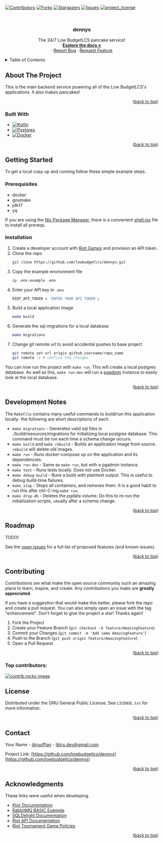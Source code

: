 <!-- Improved compatibility of back to top link: See: https://github.com/othneildrew/Best-README-Template/pull/73 -->
<a id="readme-top"></a>
<!-- PROJECT SHIELDS -->
<!--
*** I'm using markdown "reference style" links for readability.
*** Reference links are enclosed in brackets [ ] instead of parentheses ( ).
*** See the bottom of this document for the declaration of the reference variables
*** for contributors-url, forks-url, etc. This is an optional, concise syntax you may use.
*** https://www.markdownguide.org/basic-syntax/#reference-style-links
-->
[![Contributors][contributors-shield]][contributors-url]
[![Forks][forks-shield]][forks-url]
[![Stargazers][stars-shield]][stars-url]
[![Issues][issues-shield]][issues-url]
[![project_license][license-shield]][license-url]



<!-- PROJECT LOGO -->
<br />
<div align="center">
<h3 align="center">dennys</h3>

  <p align="center">
    The 24/7 Low BudgetLCS pancake service!
    <br />
    <a href="https://github.com/lowbudgetlcs/dennys"><strong>Explore the docs »</strong></a>
    <br />
    &middot;
    <a href="https://github.com/lowbudgetlcs/dennys/issues/new?labels=bug&template=bug-report---.md">Report Bug</a>
    &middot;
    <a href="https://github.com/lowbudgetlcs/dennys/issues/new?labels=enhancement&template=feature-request---.md">Request Feature</a>
  </p>
</div>



<!-- TABLE OF CONTENTS -->
<details>
  <summary>Table of Contents</summary>
  <ol>
    <li>
      <a href="#about-the-project">About The Project</a>
      <ul>
        <li><a href="#built-with">Built With</a></li>
      </ul>
    </li>
    <li>
      <a href="#getting-started">Getting Started</a>
      <ul>
        <li><a href="#prerequisites">Prerequisites</a></li>
        <li><a href="#installation">Installation</a></li>
      </ul>
    </li>
    <li><a href="#development-notes">Usage</a></li>
    <li><a href="#roadmap">Roadmap</a></li>
    <li><a href="#contributing">Contributing</a></li>
    <li><a href="#license">License</a></li>
    <li><a href="#contact">Contact</a></li>
    <li><a href="#acknowledgments">Acknowledgments</a></li>
  </ol>
</details>



<!-- ABOUT THE PROJECT -->
## About The Project

This is the main backend service powering all of the Low BudgetLCS's applications. It also makes pancakes!

<p align="right">(<a href="#readme-top">back to top</a>)</p>



### Built With

* [![Kotlin][Kotlin]][Kotlin-url]
* [![Postgres][Postgres]][Postgres-url]
* [![Docker][Docker]][Docker-url]

<p align="right">(<a href="#readme-top">back to top</a>)</p>



<!-- GETTING STARTED -->
## Getting Started

To get a local copy up and running follow these simple example steps.

### Prerequisites

* docker 
* gnumake
* jdk17
* yq

If you are using the [Nix Package Manager](https://github.com/NixOS/nix), there is a convenient [shell.nix](./shell.nix) file to install all prereqs.

### Installation

1. Create a developer account with [Riot Games](https://developer.riotgames.com) and provision an API token.
2. Clone the repo
   ```sh
   git clone https://github.com/lowbudgetlcs/dennys.git
   ```
3. Copy the example environment file
   ```sh
   cp .env.example .env
    ```
4. Enter your API key in `.env`
   ```sh
   RIOT_API_TOKEN = 'ENTER YOUR API TOKEN';
   ```
5. Build a local application image
   ```sh
   make build
   ```
6. Generate the sql migrations for a local database
    ```sh
    make migrations
    ```
7. Change git remote url to avoid accidental pushes to base project
   ```sh
   git remote set-url origin github_username/repo_name
   git remote -v # confirm the changes
   ```
You can now run the project with `make run`. This will create a local postgres database. As well as this, 
`make run-dev` will run a [pgadmin](https://www.pgadmin.org/) instance to easily look at the local database.

<p align="right">(<a href="#readme-top">back to top</a>)</p>



<!-- USAGE EXAMPLES -->
## Development Notes

The `Makefile` contains many useful commands to build/run this application locally- the following are short descriptions of each.

* `make migrations` - Generates valid sql files in ./build/resources/migrations for initializing local postgres database. This command must be run each time a schema change occurs.
* `make build` and `make rebuild` - Builds an application image from source. `rebuild` will delete old images.
* `make run` - Runs docker-compose up on the application and its dependencies.
* `make run-dev` - Same as `make run`, but with a pgadmin instance.
* `make test` - Runs tests locally. Does not use Docker.
* `make debug-build` - Runs a build with plaintext output. This is useful to debug build-time failures.
* `make stop` - Stops all containers, and removes them. It is a good habit to run this after ctrl-C-ing `make run`.
* `make drop-db` - Deletes the pgdata volume. Do this to re-run the initialization scripts, usually after a schema change.

<p align="right">(<a href="#readme-top">back to top</a>)</p>



<!-- ROADMAP -->
## Roadmap

TODO!

See the [open issues](https://github.com/lowbudgetlcs/dennys/issues) for a full list of proposed features (and known issues).

<p align="right">(<a href="#readme-top">back to top</a>)</p>



<!-- CONTRIBUTING -->
## Contributing

Contributions are what make the open source community such an amazing place to learn, inspire, and create. Any contributions you make are **greatly appreciated**.

If you have a suggestion that would make this better, please fork the repo and create a pull request. You can also simply open an issue with the tag "enhancement".
Don't forget to give the project a star! Thanks again!

1. Fork the Project
2. Create your Feature Branch (`git checkout -b feature/AmazingFeature`)
3. Commit your Changes (`git commit -m 'Add some AmazingFeature'`)
4. Push to the Branch (`git push origin feature/AmazingFeature`)
5. Open a Pull Request

<p align="right">(<a href="#readme-top">back to top</a>)</p>

### Top contributors:

<a href="https://github.com/lowbudgetlcs/dennys/graphs/contributors">
  <img src="https://contrib.rocks/image?repo=lowbudgetlcs/dennys" alt="contrib.rocks image" />
</a>



<!-- LICENSE -->
## License

Distributed under the GNU General Public License. See `LICENSE.txt` for more information.

<p align="right">(<a href="#readme-top">back to top</a>)</p>



<!-- CONTACT -->
## Contact

Your Name - [@ruuffian](https://twitter.com/ruuffian) - lblcs.dev@gmail.com

Project Link: [https://github.com/lowbudgetlcs/dennys](https://github.com/lowbudgetlcs/dennys)

<p align="right">(<a href="#readme-top">back to top</a>)</p>



<!-- ACKNOWLEDGMENTS -->
## Acknowledgments

These links were useful when developing.

* [Ktor Documentation](https://ktor.io/docs/home.html)
* [RabbitMQ BASIC Example](https://www.rabbitmq.com/tutorials/tutorial-one-java)
* [SQLDelight Documentation](https://sqldelight.github.io/sqldelight/2.0.2/jvm_postgresql/)
* [Riot API Documentation](https://developer.riotgames.com/apis)
* [Riot Tournament Game Policies](https://developer.riotgames.com/docs/lol#tournament-api)

<p align="right">(<a href="#readme-top">back to top</a>)</p>



<!-- MARKDOWN LINKS & IMAGES -->
<!-- https://www.markdownguide.org/basic-syntax/#reference-style-links -->
[contributors-shield]: https://img.shields.io/github/contributors/lowbudgetlcs/dennys.svg?style=for-the-badge
[contributors-url]: https://github.com/lowbidgetlcs/dennys/graphs/contributors
[forks-shield]: https://img.shields.io/github/forks/lowbudgetlcs/dennys.svg?style=for-the-badge
[forks-url]: https://github.com/lowbudgetlcs/dennys/network/members
[stars-shield]: https://img.shields.io/github/stars/lowbudgetlcs/dennys.svg?style=for-the-badge
[stars-url]: https://github.com/lowbudgetlcs/dennys/stargazers
[issues-shield]: https://img.shields.io/github/issues/lowbudgetlcs/dennys.svg?style=for-the-badge
[issues-url]: https://github.com/lowbudgetlcs/dennys/issues
[license-shield]: https://img.shields.io/github/license/lowbudgetlcs/dennys.svg?style=for-the-badge
[license-url]: https://github.com/lowbudgetlcs/dennys/blob/main/LICENSE.txt
[Kotlin]: https://img.shields.io/badge/Kotlin-%237F52FF.svg?logo=kotlin&logoColor=white
[Kotlin-url]: https://kotlinlang.org/
[Postgres]: https://img.shields.io/badge/Postgres-%23316192.svg?logo=postgresql&logoColor=white
[Postgres-url]: https://www.postgresql.org/
[Docker]: https://img.shields.io/badge/Docker-2496ED?logo=docker&logoColor=fff
[Docker-url]: https://docker.com
